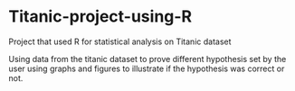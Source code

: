 # Titanic-project-using-R
Project that used R for statistical analysis on Titanic dataset

Using data from the titanic dataset to prove different hypothesis set by the user using graphs and figures to illustrate if the hypothesis was correct or not.
